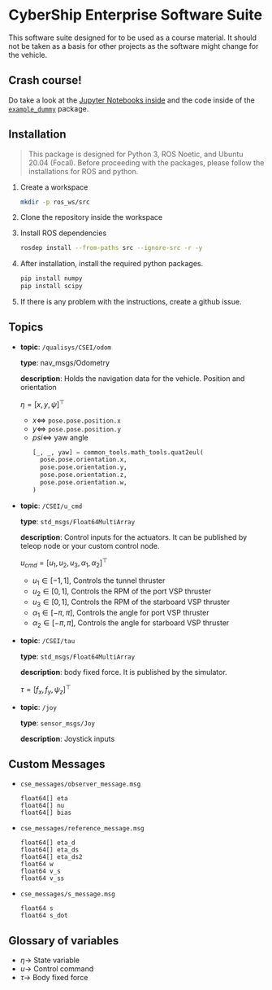 # CyberShip Enterprise Software Suite

This software suite designed for to be used as a course material. It should not
be taken as a basis for other projects as the software might change for the
vehicle.

## Crash course!

Do take a look at the [Jupyter Notebooks inside](notebooks) and the code inside of the [`example_dummy`](example_dummy) package.

## Installation

> This package is designed for Python 3, ROS Noetic, and Ubuntu 20.04 (Focal).
Before proceeding with the packages, please follow the installations for ROS and
python.

1. Create a workspace
    ```bash
    mkdir -p ros_ws/src
    ```

1. Clone the repository inside the workspace

1. Install ROS dependencies
    ```bash
    rosdep install --from-paths src --ignore-src -r -y
    ```

1. After installation, install the required python packages.

    ```bash
    pip install numpy
    pip install scipy
    ```

1. If there is any problem with the instructions, create a github issue.


## Topics

- **topic**: `/qualisys/CSEI/odom`

  **type**: nav_msgs/Odometry

  **description**: Holds the navigation data for the vehicle. Position and
  orientation

  $\eta = [x, y, \psi]^\top$

  - $x \iff$ `pose.pose.position.x`
  - $y \iff$ `pose.pose.position.y`
  - $psi \iff$ yaw angle
      ```python
      [_, _, yaw] = common_tools.math_tools.quat2eul(
        pose.pose.orientation.x,
        pose.pose.orientation.y,
        pose.pose.orientation.z,
        pose.pose.orientation.w,
      )
      ```

- **topic**: `/CSEI/u_cmd`

  **type**: `std_msgs/Float64MultiArray`

  **description**: Control inputs for the actuators. It can be published by
  teleop node or your custom control node.

  $u_{cmd} = [u_1, u_2, u_3, \alpha_1, \alpha_2]^\top$

  - $u_1 \in [-1, 1]$, Controls the tunnel thruster
  - $u_2 \in [0, 1]$, Controls the RPM of the port VSP thruster
  - $u_3 \in [0, 1]$, Controls the RPM of the starboard VSP thruster
  - $\alpha_1 \in [-\pi, \pi]$, Controls the angle for port VSP thruster
  - $\alpha_2 \in [-\pi, \pi]$, Controls the angle for starboard VSP thruster

- **topic**: `/CSEI/tau`

  **type**: `std_msgs/Float64MultiArray`

  **description**: body fixed force. It is published by the simulator.

  $\tau = [f_x, f_y, \psi_z]^\top$

- **topic**: `/joy`

  **type**: `sensor_msgs/Joy`

  **description**: Joystick inputs

## Custom Messages

- `cse_messages/observer_message.msg`
    ```
    float64[] eta
    float64[] nu
    float64[] bias
    ```
- `cse_messages/reference_message.msg`
    ```
    float64[] eta_d
    float64[] eta_ds
    float64[] eta_ds2
    float64 w
    float64 v_s
    float64 v_ss
    ```
- `cse_messages/s_message.msg`
    ```
    float64 s
    float64 s_dot
    ```

## Glossary of variables

- $\eta \rightarrow$ State variable
- $u \rightarrow$ Control command
- $\tau \rightarrow$ Body fixed force
